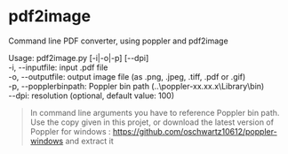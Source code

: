 # pdf2image
Command line PDF converter, using poppler and pdf2image

Usage: pdf2image.py \[-i|-o|-p] \[--dpi]<br>
-i, --inputfile: input .pdf file<br>
-o, --outputfile: output image file (as .png, .jpeg, .tiff, .pdf or .gif)<br>
-p, --popplerbinpath: Poppler bin path (..\poppler-xx.xx.x\Library\bin)<br>
--dpi: resolution (optional, default value: 100)

> In command line arguments you have to reference Poppler bin path. Use the copy given in this projet, or download the latest version of Poppler for windows : https://github.com/oschwartz10612/poppler-windows and extract it
